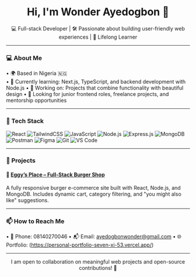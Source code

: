 <h1 align="center">Hi, I'm Wonder Ayedogbon 👋</h1>
<p align="center">💻 Full-stack Developer | 🛠 Passionate about building user-friendly web experiences | 🌱 Lifelong Learner
</p>

---

### 💻 About Me

•⁠  ⁠🌍 Based in Nigeria 🇳🇬  
•⁠  ⁠🌱 Currently learning: Next.js, TypeScript, and backend development with Node.js
•⁠  ⁠🔭 Working on: Projects that combine functionality with beautiful design
•⁠  ⁠🎯 Looking for junior frontend roles, freelance projects, and mentorship opportunities

---

### 🔨 Tech Stack

![React](https://img.shields.io/badge/React-20232A?style=for-the-badge&logo=react&logoColor=61DAFB)
![TailwindCSS](https://img.shields.io/badge/TailwindCSS-38B2AC?style=for-the-badge&logo=tailwind-css&logoColor=white)
![JavaScript](https://img.shields.io/badge/JavaScript-F7DF1E?style=for-the-badge&logo=javascript&logoColor=black)
![Node.js](https://img.shields.io/badge/Node.js-3C873A?style=for-the-badge&logo=node.js&logoColor=white)
![Express.js](https://img.shields.io/badge/Express.js-000000?style=for-the-badge&logo=express&logoColor=white)
![MongoDB](https://img.shields.io/badge/MongoDB-4EA94B?style=for-the-badge&logo=mongodb&logoColor=white)
![Postman](https://img.shields.io/badge/Postman-FF6C37?style=for-the-badge&logo=postman&logoColor=white)
![Figma](https://img.shields.io/badge/Figma-F24E1E?style=for-the-badge&logo=figma&logoColor=white)
![Git](https://img.shields.io/badge/Git-F05032?style=for-the-badge&logo=git&logoColor=white)
![VS Code](https://img.shields.io/badge/VS%20Code-007ACC?style=for-the-badge&logo=visual-studio-code&logoColor=white)

---

### 🧠 Projects

#### 🍔 [Eggy’s Place – Full-Stack Burger Shop]([https://your-link.com](https://eggys-place-eight.vercel.app/))
A fully responsive burger e-commerce site built with React, Node.js, and MongoDB. Includes dynamic cart, category filtering, and "you might also like" suggestions.


---

### 📫 How to Reach Me

•⁠  ⁠💼 Phone: 08140270046
•⁠  ⁠📬 Email: ayedogbonwonder@gmail.com
•⁠  ⁠🌐 Portfolio: (https://personal-portfolio-seven-xi-53.vercel.app/)

---

<p align="center">I am open to collaboration on meaningful web projects and open-source contributions! 🤝</p>
